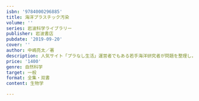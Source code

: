 ```yaml
---
isbn: '9784000296885'
title: 海洋プラスチック汚染
volume: ''
series: 岩波科学ライブラリー
publisher: 岩波書店
pubdate: '2019-09-20'
cover: ''
author: 中嶋亮太／著
description: 人気サイト「プラなし生活」運営者でもある若手海洋研究者が問題を整理し，現時点での解決策を提示する
price: '1400'
genre: 自然科学
target: 一般
format: 全集・双書
content: 生物学

---
```

